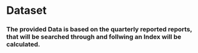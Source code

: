 #   Dataset
### The provided Data is based on the quarterly reported reports, that will be searched through and follwing an Index will be calculated.
